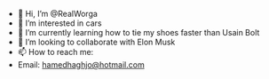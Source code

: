 - 👋 Hi, I’m @RealWorga
- 👀 I’m interested in cars
- 🌱 I’m currently learning how to tie my shoes faster than Usain Bolt
- 💞️ I’m looking to collaborate with Elon Musk
- 📫 How to reach me:
- Email: hamedhaghjo@hotmail.com

<!---
RealWorga/RealWorga is a ✨ special ✨ repository because its `README.md` (this file) appears on your GitHub profile.
You can click the Preview link to take a look at your changes.
--->

